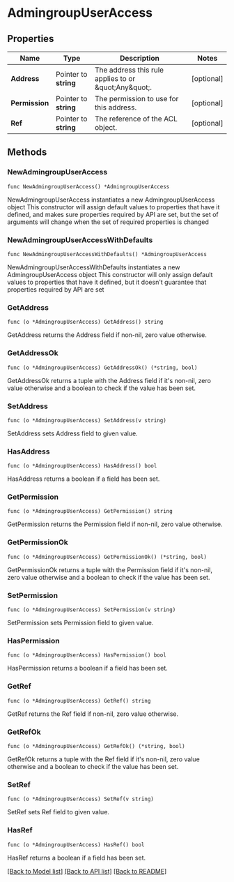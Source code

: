 # AdmingroupUserAccess

## Properties

Name | Type | Description | Notes
------------ | ------------- | ------------- | -------------
**Address** | Pointer to **string** | The address this rule applies to or \&quot;Any\&quot;. | [optional] 
**Permission** | Pointer to **string** | The permission to use for this address. | [optional] 
**Ref** | Pointer to **string** | The reference of the ACL object. | [optional] 

## Methods

### NewAdmingroupUserAccess

`func NewAdmingroupUserAccess() *AdmingroupUserAccess`

NewAdmingroupUserAccess instantiates a new AdmingroupUserAccess object
This constructor will assign default values to properties that have it defined,
and makes sure properties required by API are set, but the set of arguments
will change when the set of required properties is changed

### NewAdmingroupUserAccessWithDefaults

`func NewAdmingroupUserAccessWithDefaults() *AdmingroupUserAccess`

NewAdmingroupUserAccessWithDefaults instantiates a new AdmingroupUserAccess object
This constructor will only assign default values to properties that have it defined,
but it doesn't guarantee that properties required by API are set

### GetAddress

`func (o *AdmingroupUserAccess) GetAddress() string`

GetAddress returns the Address field if non-nil, zero value otherwise.

### GetAddressOk

`func (o *AdmingroupUserAccess) GetAddressOk() (*string, bool)`

GetAddressOk returns a tuple with the Address field if it's non-nil, zero value otherwise
and a boolean to check if the value has been set.

### SetAddress

`func (o *AdmingroupUserAccess) SetAddress(v string)`

SetAddress sets Address field to given value.

### HasAddress

`func (o *AdmingroupUserAccess) HasAddress() bool`

HasAddress returns a boolean if a field has been set.

### GetPermission

`func (o *AdmingroupUserAccess) GetPermission() string`

GetPermission returns the Permission field if non-nil, zero value otherwise.

### GetPermissionOk

`func (o *AdmingroupUserAccess) GetPermissionOk() (*string, bool)`

GetPermissionOk returns a tuple with the Permission field if it's non-nil, zero value otherwise
and a boolean to check if the value has been set.

### SetPermission

`func (o *AdmingroupUserAccess) SetPermission(v string)`

SetPermission sets Permission field to given value.

### HasPermission

`func (o *AdmingroupUserAccess) HasPermission() bool`

HasPermission returns a boolean if a field has been set.

### GetRef

`func (o *AdmingroupUserAccess) GetRef() string`

GetRef returns the Ref field if non-nil, zero value otherwise.

### GetRefOk

`func (o *AdmingroupUserAccess) GetRefOk() (*string, bool)`

GetRefOk returns a tuple with the Ref field if it's non-nil, zero value otherwise
and a boolean to check if the value has been set.

### SetRef

`func (o *AdmingroupUserAccess) SetRef(v string)`

SetRef sets Ref field to given value.

### HasRef

`func (o *AdmingroupUserAccess) HasRef() bool`

HasRef returns a boolean if a field has been set.


[[Back to Model list]](../README.md#documentation-for-models) [[Back to API list]](../README.md#documentation-for-api-endpoints) [[Back to README]](../README.md)


